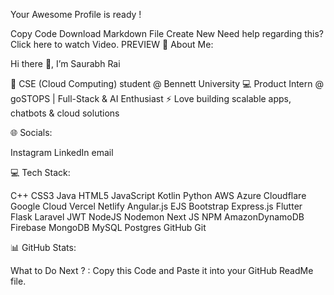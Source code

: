 Your Awesome Profile is ready !

Copy Code
Download Markdown File
Create New
Need help regarding this? Click here to watch Video.
PREVIEW
💫 About Me:

Hi there 👋, I’m Saurabh Rai

🚀 CSE (Cloud Computing) student @ Bennett University
💻 Product Intern @ goSTOPS | Full-Stack & AI Enthusiast
⚡ Love building scalable apps, chatbots & cloud solutions

🌐 Socials:

Instagram LinkedIn email

💻 Tech Stack:

C++ CSS3 Java HTML5 JavaScript Kotlin Python AWS Azure Cloudflare Google Cloud Vercel Netlify Angular.js EJS Bootstrap Express.js Flutter Flask Laravel JWT NodeJS Nodemon Next JS NPM AmazonDynamoDB Firebase MongoDB MySQL Postgres GitHub Git

📊 GitHub Stats:








What to Do Next ? : 
Copy this Code and Paste it into your GitHub ReadMe file.
